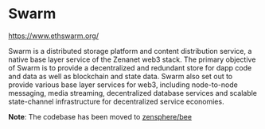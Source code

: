 # Swarm

https://www.ethswarm.org/

Swarm is a distributed storage platform and content distribution service, a native base layer service of the Zenanet web3 stack. The primary objective of Swarm is to provide a decentralized and redundant store for dapp code and data as well as blockchain and state data. Swarm also set out to provide various base layer services for web3, including node-to-node messaging, media streaming, decentralized database services and scalable state-channel infrastructure for decentralized service economies.

**Note**: The codebase has been moved to [zensphere/bee](https://github.com/zensphere/bee)
